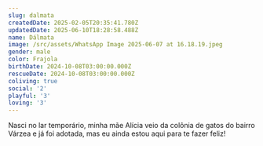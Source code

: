 ```yaml
---
slug: dalmata
createdDate: 2025-02-05T20:35:41.780Z
updatedDate: 2025-06-10T18:28:58.488Z
name: Dálmata
image: /src/assets/WhatsApp Image 2025-06-07 at 16.18.19.jpeg
gender: male
color: Frajola
birthDate: 2024-10-08T03:00:00.000Z
rescueDate: 2024-10-08T03:00:00.000Z
coliving: true
social: '2'
playful: '3'
loving: '3'
---
```



Nasci no lar temporário, minha mãe Alícia veio da colônia de gatos do bairro Várzea e já foi adotada, mas eu ainda estou aqui para te fazer feliz! 

